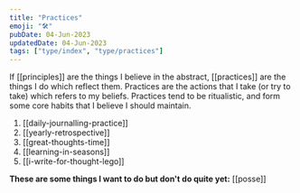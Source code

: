 ```yaml
---
title: "Practices"
emoji: "🛠"
pubDate: 04-Jun-2023
updatedDate: 04-Jun-2023
tags: ["type/index", "type/practices"]
---
```


If [[principles]] are the things I believe in the abstract, [[practices]] are the things I do which reflect them. Practices are the actions that I take (or try to take) which refers to my beliefs. Practices tend to be ritualistic, and form some core habits that I believe I should maintain.

1. [[daily-journalling-practice]]
2. [[yearly-retrospective]]
3. [[great-thoughts-time]]
4. [[learning-in-seasons]]
5. [[i-write-for-thought-lego]]

**These are some things I want to do but don't do quite yet:**
[[posse]]